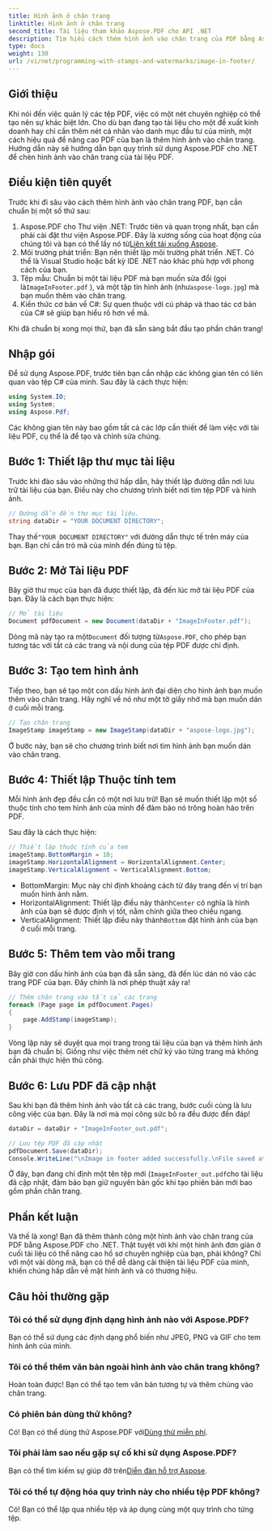 ```yaml
---
title: Hình ảnh ở chân trang
linktitle: Hình ảnh ở chân trang
second_title: Tài liệu tham khảo Aspose.PDF cho API .NET
description: Tìm hiểu cách thêm hình ảnh vào chân trang của PDF bằng Aspose.PDF cho .NET với hướng dẫn từng bước chi tiết này. Hoàn hảo để nâng cao tài liệu của bạn.
type: docs
weight: 130
url: /vi/net/programming-with-stamps-and-watermarks/image-in-footer/
---
```

## Giới thiệu

Khi nói đến việc quản lý các tệp PDF, việc có một nét chuyên nghiệp có thể tạo nên sự khác biệt lớn. Cho dù bạn đang tạo tài liệu cho một đề xuất kinh doanh hay chỉ cần thêm nét cá nhân vào danh mục đầu tư của mình, một cách hiệu quả để nâng cao PDF của bạn là thêm hình ảnh vào chân trang. Hướng dẫn này sẽ hướng dẫn bạn quy trình sử dụng Aspose.PDF cho .NET để chèn hình ảnh vào chân trang của tài liệu PDF.

## Điều kiện tiên quyết

Trước khi đi sâu vào cách thêm hình ảnh vào chân trang PDF, bạn cần chuẩn bị một số thứ sau:

1. Aspose.PDF cho Thư viện .NET: Trước tiên và quan trọng nhất, bạn cần phải cài đặt thư viện Aspose.PDF. Đây là xương sống của hoạt động của chúng tôi và bạn có thể lấy nó từ[Liên kết tải xuống Aspose](https://releases.aspose.com/pdf/net/).
2. Môi trường phát triển: Bạn nên thiết lập môi trường phát triển .NET. Có thể là Visual Studio hoặc bất kỳ IDE .NET nào khác phù hợp với phong cách của bạn.
3.  Tệp mẫu: Chuẩn bị một tài liệu PDF mà bạn muốn sửa đổi (gọi là`ImageInFooter.pdf` ), và một tập tin hình ảnh (như`aspose-logo.jpg`) mà bạn muốn thêm vào chân trang.
4. Kiến thức cơ bản về C#: Sự quen thuộc với cú pháp và thao tác cơ bản của C# sẽ giúp bạn hiểu rõ hơn về mã.

Khi đã chuẩn bị xong mọi thứ, bạn đã sẵn sàng bắt đầu tạo phần chân trang!

## Nhập gói

Để sử dụng Aspose.PDF, trước tiên bạn cần nhập các không gian tên có liên quan vào tệp C# của mình. Sau đây là cách thực hiện:

```csharp
using System.IO;
using System;
using Aspose.Pdf;
```

Các không gian tên này bao gồm tất cả các lớp cần thiết để làm việc với tài liệu PDF, cụ thể là để tạo và chỉnh sửa chúng.

## Bước 1: Thiết lập thư mục tài liệu

Trước khi đào sâu vào những thứ hấp dẫn, hãy thiết lập đường dẫn nơi lưu trữ tài liệu của bạn. Điều này cho chương trình biết nơi tìm tệp PDF và hình ảnh.

```csharp
// Đường dẫn đến thư mục tài liệu.
string dataDir = "YOUR DOCUMENT DIRECTORY";
```

 Thay thế`"YOUR DOCUMENT DIRECTORY"` với đường dẫn thực tế trên máy của bạn. Bạn chỉ cần trỏ mã của mình đến đúng tủ tệp.

## Bước 2: Mở Tài liệu PDF

Bây giờ thư mục của bạn đã được thiết lập, đã đến lúc mở tài liệu PDF của bạn. Đây là cách bạn thực hiện:

```csharp
// Mở tài liệu
Document pdfDocument = new Document(dataDir + "ImageInFooter.pdf");
```

 Dòng mã này tạo ra một`Document` đối tượng từ`Aspose.PDF`, cho phép bạn tương tác với tất cả các trang và nội dung của tệp PDF được chỉ định.

## Bước 3: Tạo tem hình ảnh

Tiếp theo, bạn sẽ tạo một con dấu hình ảnh đại diện cho hình ảnh bạn muốn thêm vào chân trang. Hãy nghĩ về nó như một tờ giấy nhớ mà bạn muốn dán ở cuối mỗi trang.

```csharp
// Tạo chân trang
ImageStamp imageStamp = new ImageStamp(dataDir + "aspose-logo.jpg");
```

Ở bước này, bạn sẽ cho chương trình biết nơi tìm hình ảnh bạn muốn dán vào chân trang.

## Bước 4: Thiết lập Thuộc tính tem

Mỗi hình ảnh đẹp đều cần có một nơi lưu trữ! Bạn sẽ muốn thiết lập một số thuộc tính cho tem hình ảnh của mình để đảm bảo nó trông hoàn hảo trên PDF.

Sau đây là cách thực hiện:

```csharp
// Thiết lập thuộc tính của tem
imageStamp.BottomMargin = 10;
imageStamp.HorizontalAlignment = HorizontalAlignment.Center;
imageStamp.VerticalAlignment = VerticalAlignment.Bottom;
```

- BottomMargin: Mục này chỉ định khoảng cách từ đáy trang đến vị trí bạn muốn hình ảnh nằm.
-  HorizontalAlignment: Thiết lập điều này thành`Center` có nghĩa là hình ảnh của bạn sẽ được định vị tốt, nằm chính giữa theo chiều ngang.
-  VerticalAlignment: Thiết lập điều này thành`Bottom` đặt hình ảnh của bạn ở cuối mỗi trang.

## Bước 5: Thêm tem vào mỗi trang

Bây giờ con dấu hình ảnh của bạn đã sẵn sàng, đã đến lúc dán nó vào các trang PDF của bạn. Đây chính là nơi phép thuật xảy ra! 

```csharp
// Thêm chân trang vào tất cả các trang
foreach (Page page in pdfDocument.Pages)
{
    page.AddStamp(imageStamp);
}
```

Vòng lặp này sẽ duyệt qua mọi trang trong tài liệu của bạn và thêm hình ảnh bạn đã chuẩn bị. Giống như việc thêm nét chữ ký vào từng trang mà không cần phải thực hiện thủ công.

## Bước 6: Lưu PDF đã cập nhật

Sau khi bạn đã thêm hình ảnh vào tất cả các trang, bước cuối cùng là lưu công việc của bạn. Đây là nơi mà mọi công sức bỏ ra đều được đền đáp!

```csharp
dataDir = dataDir + "ImageInFooter_out.pdf";

// Lưu tệp PDF đã cập nhật
pdfDocument.Save(dataDir);
Console.WriteLine("\nImage in footer added successfully.\nFile saved at " + dataDir);
```

Ở đây, bạn đang chỉ định một tên tệp mới (`ImageInFooter_out.pdf`cho tài liệu đã cập nhật, đảm bảo bạn giữ nguyên bản gốc khi tạo phiên bản mới bao gồm phần chân trang.

## Phần kết luận

Và thế là xong! Bạn đã thêm thành công một hình ảnh vào chân trang của PDF bằng Aspose.PDF cho .NET. Thật tuyệt vời khi một hình ảnh đơn giản ở cuối tài liệu có thể nâng cao hồ sơ chuyên nghiệp của bạn, phải không? Chỉ với một vài dòng mã, bạn có thể dễ dàng cải thiện tài liệu PDF của mình, khiến chúng hấp dẫn về mặt hình ảnh và có thương hiệu.

## Câu hỏi thường gặp

### Tôi có thể sử dụng định dạng hình ảnh nào với Aspose.PDF?
Bạn có thể sử dụng các định dạng phổ biến như JPEG, PNG và GIF cho tem hình ảnh của mình.

### Tôi có thể thêm văn bản ngoài hình ảnh vào chân trang không?
Hoàn toàn được! Bạn có thể tạo tem văn bản tương tự và thêm chúng vào chân trang.

### Có phiên bản dùng thử không?
 Có! Bạn có thể dùng thử Aspose.PDF với[Dùng thử miễn phí](https://releases.aspose.com/).

### Tôi phải làm sao nếu gặp sự cố khi sử dụng Aspose.PDF?
 Bạn có thể tìm kiếm sự giúp đỡ trên[Diễn đàn hỗ trợ Aspose](https://forum.aspose.com/c/pdf/10).

### Tôi có thể tự động hóa quy trình này cho nhiều tệp PDF không?
Có! Bạn có thể lặp qua nhiều tệp và áp dụng cùng một quy trình cho từng tệp.